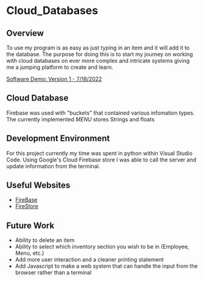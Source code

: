 # Cloud_Databases

## Overview

To use my program is as easy as just typing in an item and it will add it to the database. The purpose for doing this is to start my journey on working with cloud databases on ever more complex and intricate systems giving me a jumping platform to create and learn.

[Software Demo: Version 1 - 7/18/2022](https://youtu.be/mntWlDdiE2Y)

## Cloud Database

Firebase was used with "buckets" that contained various infomation types. The currently implemented *MENU* stores Strings and floats

## Development Environment

For this project currently my time was spent in python within Visual Studio Code. Using Google's Cloud Firebase store I was able to call the server and update information from the terminal.

## Useful Websites

* [FireBase](https://console.firebase.google.com/u/0/)
* [FireStore](https://firebase.google.com/docs/firestore)

## Future Work

* Ability to delete an item
* Ability to select which inventory section you wish to be in (Employee, Menu, etc.)
* Add more user interaction and a cleaner printing statement
* Add Javascript to make a web system that can handle the input from the browser rather than a terminal
